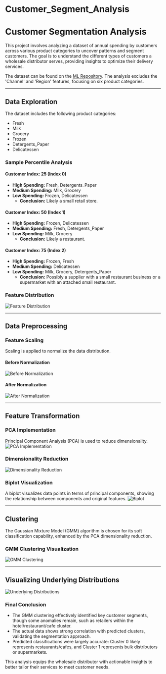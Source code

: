 # Customer_Segment_Analysis

# Customer Segmentation Analysis

This project involves analyzing a dataset of annual spending by customers across various product categories to uncover patterns and segment customers. The goal is to understand the different types of customers a wholesale distributor serves, providing insights to optimize their delivery services.

The dataset can be found on the [ML Repository](https://archive.ics.uci.edu/ml/datasets/Wholesale+customers). The analysis excludes the 'Channel' and 'Region' features, focusing on six product categories.

---

## Data Exploration
The dataset includes the following product categories:
- Fresh
- Milk
- Grocery
- Frozen
- Detergents_Paper
- Delicatessen

### Sample Percentile Analysis
#### Customer Index: 25 (Index 0)
- **High Spending:** Fresh, Detergents_Paper
- **Medium Spending:** Milk, Grocery
- **Low Spending:** Frozen, Delicatessen
  - **Conclusion:** Likely a small retail store.

#### Customer Index: 50 (Index 1)
- **High Spending:** Frozen, Delicatessen
- **Medium Spending:** Fresh, Detergents_Paper
- **Low Spending:** Milk, Grocery
  - **Conclusion:** Likely a restaurant.

#### Customer Index: 75 (Index 2)
- **High Spending:** Frozen, Fresh
- **Medium Spending:** Delicatessen
- **Low Spending:** Milk, Grocery, Detergents_Paper
  - **Conclusion:** Possibly a supplier with a small restaurant business or a supermarket with an attached small restaurant.

### Feature Distribution
![Feature Distribution]()

---

## Data Preprocessing

### Feature Scaling
Scaling is applied to normalize the data distribution.
#### Before Normalization
![Before Normalization](https://github.com/geekquad/Customer-Segments/blob/master/img/before%20normalizing.png)
#### After Normalization
![After Normalization](https://github.com/geekquad/Customer-Segments/blob/master/img/after%20normalilzing.png)

---

## Feature Transformation

### PCA Implementation
Principal Component Analysis (PCA) is used to reduce dimensionality.
![PCA Implementation](https://github.com/geekquad/Customer-Segments/blob/master/img/pca%20implementation.png)

### Dimensionality Reduction
![Dimensionality Reduction](https://github.com/geekquad/Customer-Segments/blob/master/img/dimension%20reductionality.png)

### Biplot Visualization
A biplot visualizes data points in terms of principal components, showing the relationship between components and original features.
![Biplot](https://github.com/geekquad/Customer-Segments/blob/master/img/biplot.png)

---

## Clustering

The Gaussian Mixture Model (GMM) algorithm is chosen for its soft classification capability, enhanced by the PCA dimensionality reduction.

### GMM Clustering Visualization
![GMM Clustering](https://github.com/geekquad/Customer-Segments/blob/master/img/gmm%20cluster.png)

---

## Visualizing Underlying Distributions
![Underlying Distributions](https://github.com/geekquad/Customer-Segments/blob/master/img/underlying%20distributions.png)

### Final Conclusion
- The GMM clustering effectively identified key customer segments, though some anomalies remain, such as retailers within the hotel/restaurant/cafe cluster.
- The actual data shows strong correlation with predicted clusters, validating the segmentation approach.
- Predicted classifications were largely accurate: Cluster 0 likely represents restaurants/cafes, and Cluster 1 represents bulk distributors or supermarkets.

This analysis equips the wholesale distributor with actionable insights to better tailor their services to meet customer needs.
